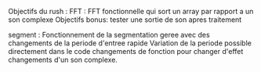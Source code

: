 Objectifs du rush :
FFT :
	FFT fonctionnelle qui sort un array par rapport a un son complexe
Objectifs bonus:
	tester une sortie de son apres traitement

segment :
	Fonctionnement de la segmentation geree avec des changements de la periode d'entree rapide
	Variation de la periode possible directement dans le code
	changements de fonction pour changer d'effet 
	changements d'un son complexe.

